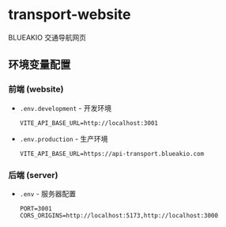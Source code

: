 # transport-website
BLUEAKIO 交通导航网页

## 环境变量配置
### 前端 (website)
- `.env.development` - 开发环境
  ```
  VITE_API_BASE_URL=http://localhost:3001
  ```
- `.env.production` - 生产环境
  ```
  VITE_API_BASE_URL=https://api-transport.blueakio.com
  ```

### 后端 (server)
- `.env` - 服务器配置
  ```
  PORT=3001
  CORS_ORIGINS=http://localhost:5173,http://localhost:3000
  ```